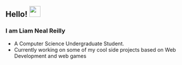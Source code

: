 <!--
**lhnealreilly/lhnealreilly** is a ✨ _special_ ✨ repository because its `README.md` (this file) appears on your GitHub profile.

Here are some ideas to get you started:

- 🔭 I’m currently working on ...
- 🌱 I’m currently learning ...
- 👯 I’m looking to collaborate on ...
- 🤔 I’m looking for help with ...
- 💬 Ask me about ...
- 📫 How to reach me: ...
- 😄 Pronouns: ...
- ⚡ Fun fact: ...
-->
## Hello! <img src="https://raw.githubusercontent.com/iampavangandhi/iampavangandhi/master/gifs/Hi.gif" width="30px"></h2>


### I am Liam Neal Reilly
- A Computer Science Undergraduate Student. 
- Currently working on some of my cool side projects based on Web Development and web games

